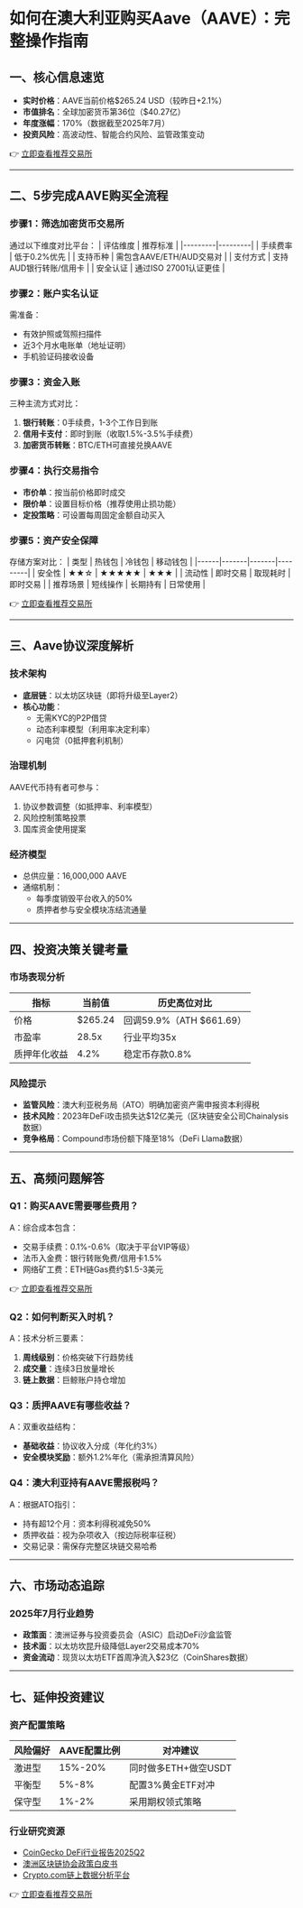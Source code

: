 # 如何在澳大利亚购买Aave（AAVE）：完整操作指南

## 一、核心信息速览
- **实时价格**：AAVE当前价格$265.24 USD（较昨日+2.1%）
- **市值排名**：全球加密货币第36位（$40.27亿）
- **年度涨幅**：170%（数据截至2025年7月）
- **投资风险**：高波动性、智能合约风险、监管政策变动

👉 [立即查看推荐交易所](https://bit.ly/okx_welcome)

---

## 二、5步完成AAVE购买全流程

### 步骤1：筛选加密货币交易所
通过以下维度对比平台：
| 评估维度 | 推荐标准 |
|---------|---------|
| 手续费率 | 低于0.2%优先 |
| 支持币种 | 需包含AAVE/ETH/AUD交易对 |
| 支付方式 | 支持AUD银行转账/信用卡 |
| 安全认证 | 通过ISO 27001认证更佳 |

### 步骤2：账户实名认证
需准备：
- 有效护照或驾照扫描件
- 近3个月水电账单（地址证明）
- 手机验证码接收设备

### 步骤3：资金入账
三种主流方式对比：
1. **银行转账**：0手续费，1-3个工作日到账
2. **信用卡支付**：即时到账（收取1.5%-3.5%手续费）
3. **加密货币转账**：BTC/ETH可直接兑换AAVE

### 步骤4：执行交易指令
- **市价单**：按当前价格即时成交
- **限价单**：设置目标价格（推荐使用止损功能）
- **定投策略**：可设置每周固定金额自动买入

### 步骤5：资产安全保障
存储方案对比：
| 类型 | 热钱包 | 冷钱包 | 移动钱包 |
|------|-------|-------|---------|
| 安全性 | ★★☆ | ★★★★★ | ★★★ |
| 流动性 | 即时交易 | 取现耗时 | 即时交易 |
| 推荐场景 | 短线操作 | 长期持有 | 日常使用 |

👉 [立即查看推荐交易所](https://bit.ly/okx_welcome)

---

## 三、Aave协议深度解析

### 技术架构
- **底层链**：以太坊区块链（即将升级至Layer2）
- **核心功能**：
  - 无需KYC的P2P借贷
  - 动态利率模型（利用率决定利率）
  - 闪电贷（0抵押套利机制）

### 治理机制
AAVE代币持有者可参与：
1. 协议参数调整（如抵押率、利率模型）
2. 风险控制策略投票
3. 国库资金使用提案

### 经济模型
- 总供应量：16,000,000 AAVE
- 通缩机制：
  - 每季度销毁平台收入的50%
  - 质押者参与安全模块冻结流通量

---

## 四、投资决策关键考量

### 市场表现分析
| 指标 | 当前值 | 历史高位对比 |
|------|-------|-------------|
| 价格 | $265.24 | 回调59.9%（ATH $661.69） |
| 市盈率 | 28.5x | 行业平均35x |
| 质押年化收益 | 4.2% | 稳定币存款0.8% |

### 风险提示
- **监管风险**：澳大利亚税务局（ATO）明确加密资产需申报资本利得税
- **技术风险**：2023年DeFi攻击损失达$12亿美元（区块链安全公司Chainalysis数据）
- **竞争格局**：Compound市场份额下降至18%（DeFi Llama数据）

---

## 五、高频问题解答

### Q1：购买AAVE需要哪些费用？
A：综合成本包含：
- 交易手续费：0.1%-0.6%（取决于平台VIP等级）
- 法币入金费：银行转账免费/信用卡1.5%
- 网络矿工费：ETH链Gas费约$1.5-3美元

👉 [立即查看推荐交易所](https://bit.ly/okx_welcome)

### Q2：如何判断买入时机？
A：技术分析三要素：
1. **周线级别**：价格突破下行趋势线
2. **成交量**：连续3日放量增长
3. **链上数据**：巨鲸账户持仓增加

### Q3：质押AAVE有哪些收益？
A：双重收益结构：
- **基础收益**：协议收入分成（年化约3%）
- **安全模块奖励**：额外1.2%年化（需承担清算风险）

### Q4：澳大利亚持有AAVE需报税吗？
A：根据ATO指引：
- 持有超12个月：资本利得税减免50%
- 质押收益：视为杂项收入（按边际税率征税）
- 交易记录：需保存完整区块链交易哈希

---

## 六、市场动态追踪

### 2025年7月行业趋势
- **政策面**：澳洲证券与投资委员会（ASIC）启动DeFi沙盒监管
- **技术面**：以太坊坎昆升级降低Layer2交易成本70%
- **资金流动**：现货以太坊ETF首周净流入$23亿（CoinShares数据）

---

## 七、延伸投资建议

### 资产配置策略
| 风险偏好 | AAVE配置比例 | 对冲建议 |
|----------|-------------|---------|
| 激进型 | 15%-20% | 同时做多ETH+做空USDT |
| 平衡型 | 5%-8% | 配置3%黄金ETF对冲 |
| 保守型 | 1%-2% | 采用期权领式策略 |

### 行业研究资源
- [CoinGecko DeFi行业报告2025Q2](https://www.coingecko.com/en/research)
- [澳洲区块链协会政策白皮书](https://blockchainaustralia.org.au/)
- [Crypto.com链上数据分析平台](https://crypto.com/defi)

👉 [立即查看推荐交易所](https://bit.ly/okx_welcome)